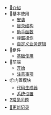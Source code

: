 * [🌵介绍](docs/)
* 📂基本使用
    * [安装](docs/install.md)
    * [目录结构](docs/dir.md)
    * [助手函数](docs/helper-function.md)
    * [弹窗操作](docs/crud-dialog-action.md)
    * [自定义业务逻辑](docs/crud-diy.md)
* 📂组件
    * [基础使用](docs/base-use.md)
* 📂前端
    * [开始](docs/views-begin.md)
    * [注意事项](docs/views-remind.md)
* 📦内置模块
    * [代码生成器](docs/module-code-generator.md)
    * [系统设置](docs/module-settings.md)
* [❓常见问题](docs/issue.md)
* [📃更新记录](docs/changelog.md)
